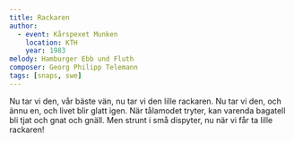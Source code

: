 ```yaml
---
title: Rackaren
author:
  - event: Kårspexet Munken
    location: KTH
    year: 1983
melody: Hamburger Ebb und Fluth
composer: Georg Philipp Telemann
tags: [snaps, swe]
---
```


Nu tar vi den, vår bäste vän, nu tar vi den lille rackaren.
Nu tar vi den, och ännu en, och livet blir glatt igen.
När tålamodet tryter,
kan varenda bagatell bli tjat och gnat och gnäll.
Men strunt i små dispyter,
nu när vi får ta lille rackaren!
